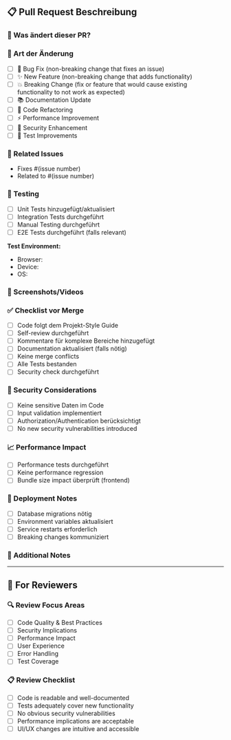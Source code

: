 ## 📋 Pull Request Beschreibung

### 🎯 Was ändert dieser PR?

<!-- Kurze Beschreibung der Änderungen -->

### 📝 Art der Änderung

<!-- Markiere zutreffende Optionen -->

- [ ] 🐛 Bug Fix (non-breaking change that fixes an issue)
- [ ] ✨ New Feature (non-breaking change that adds functionality)
- [ ] 💥 Breaking Change (fix or feature that would cause existing functionality to not work as expected)
- [ ] 📚 Documentation Update
- [ ] 🔧 Code Refactoring
- [ ] ⚡ Performance Improvement
- [ ] 🔐 Security Enhancement
- [ ] 🧪 Test Improvements

### 🔗 Related Issues

<!-- Verlinke verwandte Issues -->

- Fixes #(issue number)
- Related to #(issue number)

### 🧪 Testing

<!-- Beschreibe wie du die Änderungen getestet hast -->

- [ ] Unit Tests hinzugefügt/aktualisiert
- [ ] Integration Tests durchgeführt
- [ ] Manual Testing durchgeführt
- [ ] E2E Tests durchgeführt (falls relevant)

**Test Environment:**

- Browser: <!-- Chrome, Firefox, Safari, etc. -->
- Device: <!-- Desktop, Mobile, etc. -->
- OS: <!-- Windows, macOS, Linux -->

### 📸 Screenshots/Videos

<!-- Füge Screenshots oder Videos hinzu, falls UI-Änderungen -->

### ✅ Checklist vor Merge

- [ ] Code folgt dem Projekt-Style Guide
- [ ] Self-review durchgeführt
- [ ] Kommentare für komplexe Bereiche hinzugefügt
- [ ] Documentation aktualisiert (falls nötig)
- [ ] Keine merge conflicts
- [ ] Alle Tests bestanden
- [ ] Security check durchgeführt

### 🔐 Security Considerations

<!-- Beschreibe Security-relevante Aspekte -->

- [ ] Keine sensitive Daten im Code
- [ ] Input validation implementiert
- [ ] Authorization/Authentication berücksichtigt
- [ ] No new security vulnerabilities introduced

### 📈 Performance Impact

<!-- Beschreibe Performance-Auswirkungen -->

- [ ] Performance tests durchgeführt
- [ ] Keine performance regression
- [ ] Bundle size impact überprüft (frontend)

### 🚀 Deployment Notes

<!-- Besondere Deployment-Überlegungen -->

- [ ] Database migrations nötig
- [ ] Environment variables aktualisiert
- [ ] Service restarts erforderlich
- [ ] Breaking changes kommuniziert

### 📝 Additional Notes

<!-- Weitere wichtige Informationen für Reviewer -->

---

## 👥 For Reviewers

### 🔍 Review Focus Areas

<!-- Was sollten Reviewer besonders beachten? -->

- [ ] Code Quality & Best Practices
- [ ] Security Implications
- [ ] Performance Impact
- [ ] User Experience
- [ ] Error Handling
- [ ] Test Coverage

### 📋 Review Checklist

- [ ] Code is readable and well-documented
- [ ] Tests adequately cover new functionality
- [ ] No obvious security vulnerabilities
- [ ] Performance implications are acceptable
- [ ] UI/UX changes are intuitive and accessible
